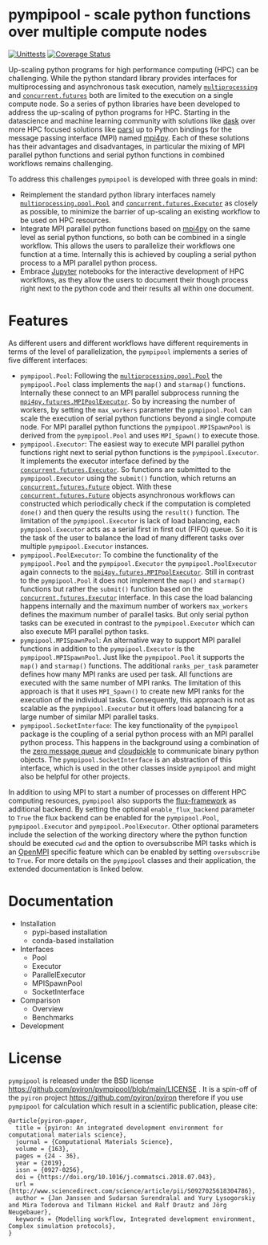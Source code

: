 # pympipool - scale python functions over multiple compute nodes
[![Unittests](https://github.com/pyiron/pympipool/actions/workflows/unittest-openmpi.yml/badge.svg)](https://github.com/pyiron/pympipool/actions/workflows/unittest-openmpi.yml)
[![Coverage Status](https://coveralls.io/repos/github/pyiron/pympipool/badge.svg?branch=main)](https://coveralls.io/github/pyiron/pympipool?branch=main)

Up-scaling python programs for high performance computing (HPC) can be challenging. While the python standard library 
provides interfaces for multiprocessing and asynchronous task execution, namely [`multiprocessing`](https://docs.python.org/3/library/multiprocessing.html)
and [`concurrent.futures`](https://docs.python.org/3/library/concurrent.futures.html#module-concurrent.futures) both are
limited to the execution on a single compute node. So a series of python libraries have been developed to address the 
up-scaling of python programs for HPC. Starting in the datascience and machine learning community with solutions like 
[dask](https://www.dask.org) over more HPC focused solutions like [parsl](http://parsl-project.org) up to Python bindings
for the message passing interface (MPI) named [mpi4py](https://mpi4py.readthedocs.io). Each of these solutions has their
advantages and disadvantages, in particular the mixing of MPI parallel python functions and serial python functions in
combined workflows remains challenging. 

To address this challenges `pympipool` is developed with three goals in mind: 
* Reimplement the standard python library interfaces namely [`multiprocessing.pool.Pool`](https://docs.python.org/3/library/multiprocessing.html)
and [`concurrent.futures.Executor`](https://docs.python.org/3/library/concurrent.futures.html#module-concurrent.futures) 
as closely as possible, to minimize the barrier of up-scaling an existing workflow to be used on HPC resources. 
* Integrate MPI parallel python functions based on [mpi4py](https://mpi4py.readthedocs.io) on the same level as serial 
python functions, so both can be combined in a single workflow. This allows the users to parallelize their workflows 
one function at a time. Internally this is achieved by coupling a serial python process to a MPI parallel python process.
* Embrace [Jupyter](https://jupyter.org) notebooks for the interactive development of HPC workflows, as they allow the
users to document their though process right next to the python code and their results all within one document. 

# Features 
As different users and different workflows have different requirements in terms of the level of parallelization, the 
`pympipool` implements a series of five different interfaces: 
* `pympipool.Pool`: Following the [`multiprocessing.pool.Pool`](https://docs.python.org/3/library/multiprocessing.html) 
the `pympipool.Pool` class implements the `map()` and `starmap()` functions. Internally these connect to an MPI parallel
subprocess running the [`mpi4py.futures.MPIPoolExecutor`](https://mpi4py.readthedocs.io/en/stable/mpi4py.futures.html#mpipoolexecutor).
So by increasing the number of workers, by setting the `max_workers` parameter the `pympipool.Pool` can scale the 
execution of serial python functions beyond a single compute node. For MPI parallel python functions the `pympipool.MPISpawnPool`
is derived from the `pympipool.Pool` and uses `MPI_Spawn()` to execute those.  
* `pympipool.Executor`: The easiest way to execute MPI parallel python functions right next to serial python functions 
is the `pympipool.Executor`. It implements the executor interface defined by the [`concurrent.futures.Executor`](https://docs.python.org/3/library/concurrent.futures.html#module-concurrent.futures).
So functions are submitted to the `pympipool.Executor` using the `submit()` function, which returns an [`concurrent.futures.Future`](https://docs.python.org/3/library/concurrent.futures.html#future-objects)
object. With these [`concurrent.futures.Future`](https://docs.python.org/3/library/concurrent.futures.html#future-objects)
objects asynchronous workflows can constructed which periodically check if the computation is completed `done()` and then
query the results using the `result()` function. The limitation of the `pympipool.Executor` is lack of load balancing, 
each `pympipool.Executor` acts as a serial first in first out (FIFO) queue. So it is the task of the user to balance the
load of many different tasks over multiple `pympipool.Executor` instances. 
* `pympipool.PoolExecutor`: To combine the functionality of the `pympipool.Pool` and the `pympipool.Executor` the 
`pympipool.PoolExecutor` again connects to the [`mpi4py.futures.MPIPoolExecutor`](https://mpi4py.readthedocs.io/en/stable/mpi4py.futures.html#mpipoolexecutor).
Still in contrast to the `pympipool.Pool` it does not implement the `map()` and `starmap()` functions but rather the 
`submit()` function based on the [`concurrent.futures.Executor`](https://docs.python.org/3/library/concurrent.futures.html#module-concurrent.futures)
interface. In this case the load balancing happens internally and the maximum number of workers `max_workers` defines
the maximum number of parallel tasks. But only serial python tasks can be executed in contrast to the `pympipool.Executor`
which can also execute MPI parallel python tasks. 
* `pympipool.MPISpawnPool`: An alternative way to support MPI parallel functions in addition to the `pympipool.Executor`
is the `pympipool.MPISpawnPool`. Just like the `pympipool.Pool` it supports the `map()` and `starmap()` functions. The 
additional `ranks_per_task` parameter defines how many MPI ranks are used per task. All functions are executed with the
same number of MPI ranks. The limitation of this approach is that it uses `MPI_Spawn()` to create new MPI ranks for the
execution of the individual tasks. Consequently, this approach is not as scalable as the `pympipool.Executor` but it 
offers load balancing for a large number of similar MPI parallel tasks. 
* `pympipool.SocketInterface`: The key functionality of the `pympipool` package is the coupling of a serial python process
with an MPI parallel python process. This happens in the background using a combination of the [zero message queue](https://zeromq.org)
and [cloudpickle](https://github.com/cloudpipe/cloudpickle) to communicate binary python objects. The `pympipool.SocketInterface`
is an abstraction of this interface, which is used in the other classes inside `pympipool` and might also be helpful for
other projects. 

In addition to using MPI to start a number of processes on different HPC computing resources, `pympipool` also supports
the [flux-framework](https://flux-framework.org) as additional backend. By setting the optional `enable_flux_backend` 
parameter to `True` the flux backend can be enabled for the `pympipool.Pool`, `pympipool.Executor` and `pympipool.PoolExecutor`.
Other optional parameters include the selection of the working directory where the python function should be executed `cwd`
and the option to oversubscribe MPI tasks which is an [OpenMPI](https://www.open-mpi.org) specific feature which can be 
enabled by setting `oversubscribe` to `True`. For more details on the `pympipool` classes and their application, the 
extended documentation is linked below. 

# Documentation
* Installation 
  * pypi-based installation
  * conda-based installation
* Interfaces 
  * Pool
  * Executor
  * ParallelExecutor
  * MPISpawnPool
  * SocketInterface
* Comparison
  * Overview 
  * Benchmarks 
* Development 

# License
`pympipool` is released under the BSD license https://github.com/pyiron/pympipool/blob/main/LICENSE . It is a spin-off of the `pyiron` project https://github.com/pyiron/pyiron therefore if you use `pympipool` for calculation which result in a scientific publication, please cite: 

    @article{pyiron-paper,
      title = {pyiron: An integrated development environment for computational materials science},
      journal = {Computational Materials Science},
      volume = {163},
      pages = {24 - 36},
      year = {2019},
      issn = {0927-0256},
      doi = {https://doi.org/10.1016/j.commatsci.2018.07.043},
      url = {http://www.sciencedirect.com/science/article/pii/S0927025618304786},
      author = {Jan Janssen and Sudarsan Surendralal and Yury Lysogorskiy and Mira Todorova and Tilmann Hickel and Ralf Drautz and Jörg Neugebauer},
      keywords = {Modelling workflow, Integrated development environment, Complex simulation protocols},
    }
